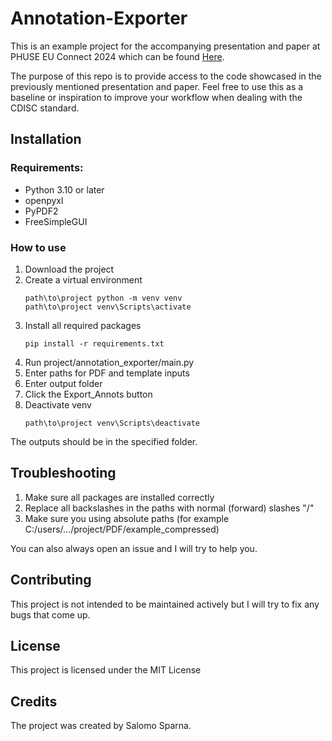 # Annotation-Exporter
This is an example project for the accompanying presentation and paper at PHUSE EU Connect 2024 which can be found [Here]().

The purpose of this repo is to provide access to the code showcased in the previously mentioned presentation and paper. Feel free to use this as a baseline or inspiration to improve your workflow when dealing with the CDISC standard.

## Installation

### Requirements:
- Python 3.10 or later
- openpyxl
- PyPDF2
- FreeSimpleGUI

### How to use 
1. Download the project
2. Create a virtual environment
    ```{batch}
    path\to\project python -m venv venv
    path\to\project venv\Scripts\activate
    ```
3. Install all required packages 
    ```{batch}
    pip install -r requirements.txt
    ```
4. Run project/annotation_exporter/main.py
5. Enter paths for PDF and template inputs
6. Enter output folder
7. Click the Export_Annots button
8. Deactivate venv
    ```{batch}
    path\to\project venv\Scripts\deactivate
    ```

The outputs should be in the specified folder.

## Troubleshooting

1. Make sure all packages are installed correctly
2. Replace all backslashes in the paths with normal (forward) slashes "/"
3. Make sure you using absolute paths (for example C:/users/.../project/PDF/example_compressed)

You can also always open an issue and I will try to help you.

## Contributing
This project is not intended to be maintained actively but I will try to fix any bugs that come up.

## License
This project is licensed under the MIT License

## Credits
The project was created by Salomo Sparna.